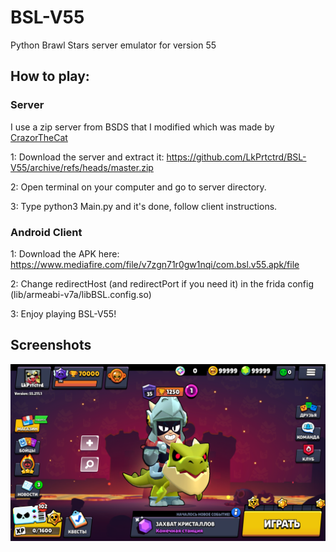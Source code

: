 # BSL-V55
Python Brawl Stars server emulator for version 55

## How to play: ##

### Server ###
I use a zip server from BSDS that I modified which was made by [СrazorTheCat](https://github.com/CrazorTheCat)

1: Download the server and extract it: https://github.com/LkPrtctrd/BSL-V55/archive/refs/heads/master.zip

2: Open terminal on your computer and go to server directory.

3: Type python3 Main.py and it's done, follow client instructions.

### Android Client ###
1: Download the APK here: https://www.mediafire.com/file/v7zgn71r0gw1nqi/com.bsl.v55.apk/file

2: Change redirectHost (and redirectPort if you need it) in the frida config (lib/armeabi-v7a/libBSL.config.so)

3: Enjoy playing BSL-V55!

## Screenshots ##
![BSL-V55](https://raw.githubusercontent.com/LkPrtctrd/BSL-V55/main/Screenshots/menu.png)